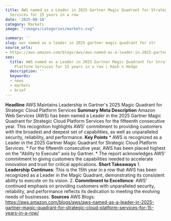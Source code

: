 ```yaml
---
title: AWS named as a Leader in 2025 Gartner Magic Quadrant for Strategic Cloud Platform
  Services for 15 years in a row
date: '2025-08-18'
category: Marketsimage: "/images/categories/markets.svg"

summary: ''
slug: aws named as a leader in 2025 gartner magic quadrant for str
source_urls:
- https://aws.amazon.com/blogs/aws/aws-named-as-a-leader-in-2025-gartner-magic-quadrant-for-strategic-cloud-platform-services-for-15-years-in-a-row/
seo:
  title: AWS named as a Leader in 2025 Gartner Magic Quadrant for Strategic Cloud
    Platform Services for 15 years in a row | Hash n Hedge
  description: ''
  keywords:
  - news
  - markets
  - brief
---
```


**Headline** AWS Maintains Leadership in Gartner's 2025 Magic Quadrant for Strategic Cloud Platform Services  **Summary Meta Description** Amazon Web Services (AWS) has been named a Leader in the 2025 Gartner Magic Quadrant for Strategic Cloud Platform Services for the fifteenth consecutive year. This recognition highlights AWS' commitment to providing customers with the broadest and deepest set of capabilities, as well as unparalleled security, reliability, and performance.  **Key Points**  * AWS is recognized as a Leader in the 2025 Gartner Magic Quadrant for Strategic Cloud Platform Services. * For the fifteenth consecutive year, AWS has been placed highest on the "Ability to Execute" axis by Gartner. * The report acknowledges AWS' commitment to giving customers the capabilities needed to accelerate innovation and trust for critical applications.  **Short Takeaways**  1. **Leadership Continues**: This is the 15th year in a row that AWS has been recognized as a Leader in the Magic Quadrant, demonstrating its consistent ability to execute on its vision. 2. **Commitment to Excellence**: AWS' continued emphasis on providing customers with unparalleled security, reliability, and performance reflects its dedication to meeting the evolving needs of businesses.  **Sources** AWS Blogs: https://aws.amazon.com/blogs/aws/aws-named-as-a-leader-in-2025-gartner-magic-quadrant-for-strategic-cloud-platform-services-for-15-years-in-a-row/ 
